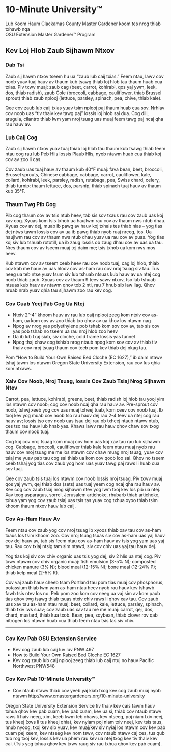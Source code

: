 # 10-Minute University™  
Lub Koom Haum Clackamas County Master Gardener koom tes nrog thiab txhawb nqa  
OSU Extension Master Gardener™ Program  

## Kev Loj Hlob Zaub Sijhawm Ntxov  

### Dab Tsi  
Zaub sij hawm ntxov tseem hu ua “zaub lub caij txias.” Feem ntau, lawv cov noob yuav tuaj hauv av thaum kub tsawg thiab loj hlob tau thaum huab cua txias. Piv txwv muaj: zaub cag (beet, carrot, kohlrabi, qos yaj ywm, leek, dos, thiab radish), zaub Cole (broccoli, cabbage, cauliflower, thiab Brussel sprout) thiab zaub nplooj (lettuce, parsley, spinach, pea, chive, thiab kale).  

Qee cov zaub lub caij txias yuav tsim nplooj paj thaum huab cua sov. Nrhiav cov noob uas “tiv thaiv kev tawg paj” lossis loj hlob sai dua. Cog dill, arugula, cilantro thiab lwm yam nroj tsuag uas muaj feem tawg paj ncaj qha rau hauv av.  

### Lub Caij Cog  
Zaub sij hawm ntxov yuav tuaj thiab loj hlob tau thaum kub tsawg thiab feem ntau cog rau lub Peb Hlis lossis Plaub Hlis, nyob ntawm huab cua thiab koj cov av zoo li cas.  

Cov zaub uas tuaj hauv av thaum kub 40°F muaj: fava bean, beet, broccoli, Brussel sprouts, Chinese cabbage, cabbage, carrot, cauliflower, kale, collard, kohlrabi, leek, parsley, radish, rutabaga, pea, Swiss chard, celery, thiab turnip; thaum lettuce, dos, parsnip, thiab spinach tuaj hauv av thaum kub 35°F.  

### Thaum Twg Pib Cog  
Pib cog thaum cov av tsis ntub heev, tab sis sov txaus rau cov zaub uas koj xav cog. Xyuas kom tsis txhob ua haujlwm rau cov av thaum nws ntub dhau. Xyuas cov av dej, muab ib pawg av hauv koj txhais tes thiab nias – yog tias dej ntws tawm lossis cov av ua ib pawg thiab nyob ruaj nreeg, tos. Ua haujlwm rau cov av thaum nws ntub dhau yuav ua rau cov av puas. Yog tias koj siv lub tshuab rototill, ua ib zaug lossis ob zaug dhau cov av uas ua tau. Nres thaum cov av tseem muaj tej daim me; tsis txhob ua kom nws mos heev.  

Kub ntawm cov av tseem ceeb heev rau cov noob tuaj, cag loj hlob, thiab cov kab me hauv av uas hloov cov as-ham rau cov nroj tsuag siv tau. Tus neeg ua teb ntse yuav tsum siv lub tshuab ntsuas kub hauv av ua ntej cog noob thiab zaub. Xyuas cov av thaum 9 teev sawv ntxov, tso lub tshuab ntsuas kub hauv av ntawm qhov tob 2 nti, rau 7 hnub sib law liag. Qhov nruab nrab yuav qhia tau sijhawm zoo rau kev cog.  

### Cov Cuab Yeej Pab Cog Ua Ntej  
- Ntxiv 2”-4” khoom hauv av rau lub caij nplooj zeeg kom ntxiv cov as-ham, ua kom cov av zoo thiab txo qhov av ua khov los ntawm nag  
- Npog av nrog yas polyethylene pob tshab kom sov cov av, tab sis cov yas pob tshab no tseem ua rau nroj hlob zoo heev  
- Ua ib lub txaj siab, siv cloche, cold frame lossis yas tunnel  
- Npog thaj chaw cog tshiab nrog ntaub npog kom sov cov av thiab tiv thaiv cov nroj tsuag thaum cov teeb pom kev thiab dej nkag tau.  

Pom “How to Build Your Own Raised Bed Cloche (EC 1627),” ib daim ntawv tshaj tawm los ntawm Oregon State University Extension, rau cov lus qhia kom ntxaws.  

### Xaiv Cov Noob, Nroj Tsuag, lossis Cov Zaub Tsiaj Nrog Sijhawm Ntev  
Carrot, pea, lettuce, kohlrabi, greens, beet, thiab radish loj hlob tau yooj yim los ntawm cov noob; cog cov noob ncaj qha rau hauv av. Pre-sprout cov noob, tshwj xeeb yog cov uas muaj txheej tuab, kom ceev cov noob tuaj. Ib txoj kev yog muab cov noob tso rau hauv dej rau 2-4 teev ua ntej cog rau hauv av; lossis tso cov noob uas tsau dej rau ob txheej ntaub ntawv ntub, ces tso rau hauv lub hnab yas. Khaws lawv rau hauv qhov chaw sov txog thaum cov noob tuaj.  

Cog koj cov nroj tsuag kom muaj cov hom uas koj xav tau rau lub sijhawm cog. Cabbage, broccoli, cauliflower thiab kale feem ntau muaj nyob rau hauv cov nroj tsuag me me los ntawm cov chaw muag nroj tsuag; yuav cov tsiaj me yuav pab tau cog sai thiab ua kom cov qoob loo sai. Qhov no tseem ceeb tshaj yog tias cov zaub yog hom uas yuav tawg paj raws li huab cua sov tuaj.  

Qee cov zaub tsis tuaj los ntawm cov noob lossis nroj tsuag. Piv txwv muaj qos yaj ywm, qej thiab dos (sets) uas tuaj yeem cog ncaj qha rau hauv av. Kev cog cov zaub tsiaj nrog sijhawm ntev yog lwm txoj kev los pib ua ntej. Xav txog asparagus, sorrel, Jerusalem artichoke, rhubarb thiab artichoke, txhua yam yog cov zaub tsiaj uas tsis tas yuav cog txhua xyoo thiab tsim khoom thaum ntxov hauv lub caij.  

### Cov As-Ham Hauv Av  
Feem ntau cov zaub yog cov nroj tsuag ib xyoos thiab xav tau cov as-ham txaus los tsim khoom zoo. Cov nroj tsuag tsuas siv cov as-ham uas yaj hauv cov dej hauv av, tab sis feem ntau cov as-ham hauv av tsis yog yam uas yaj tau. Rau cov txiaj ntsig tam sim ntawd, siv cov chiv uas yaj tau hauv dej.  

Yog tias koj siv cov chiv organic uas tsis yog dej, siv 2 hlis ua ntej cog. Piv txwv ntawm cov chiv organic muaj: fish emulsion (3-5% N); composted chicken manure (3% N); blood meal (12-15% N); bone meal (12-24% P); thiab kelp meal (2-5% K).  

Cov vaj zaub hauv cheeb tsam Portland tau pom tias muaj cov phosphorus, potassium thiab lwm yam as-ham ntau heev nyob rau hauv kev tshawb fawb tsis ntev los no. Peb pom zoo kom cov neeg ua vaj sim av kom paub tias qhov twg tsawg thiab tsuas ntxiv chiv raws li qhov xav tau. Cov zaub uas xav tau as-ham ntau muaj: beet, collard, kale, lettuce, parsley, spinach, thiab txiv lws suav; cov zaub uas xav tau me me muaj: carrot, qej, dos, chard, mustard, thiab kua txob. Bean, pea, soybean, thiab clover rov qab nitrogen los ntawm huab cua thiab feem ntau tsis tas siv chiv.  

---

### Cov Kev Pab OSU Extension Service  
- Kev cog zaub lub caij luv luv PNW 497  
- How to Build Your Own Raised Bed Cloche EC 1627  
- Kev cog zaub lub caij nplooj zeeg thiab lub caij ntuj no hauv Pacific Northwest PNW548  

### Cov Kev Pab 10-Minute University™  
- Cov ntaub ntawv thiab cov yeeb yaj kiab txog kev cog zaub muaj nyob ntawm http://www.cmastergardeners.org/10-minute-university  

Oregon State University Extension Service tiv thaiv kev cais tawm hauv txhua qhov kev pab cuam, kev pab cuam, kev ua si, thiab cov ntaub ntawv raws li haiv neeg, xim, keeb kwm teb chaws, kev ntseeg, poj niam txiv neej, tus kheej (xws li tus kheej qhia), kev nyiam poj niam txiv neej, kev tsis taus, hnub nyoog, txoj kev sib yuav, kev muaj/kev siv nyiaj los ntawm cov kev pab cuam pej xeem, kev ntseeg kev nom tswv, cov ntaub ntawv caj ces, tus qub tub rog txoj kev, lossis kev ua phem rau kev ua ntej txog kev tiv thaiv kev cai. (Tsis yog txhua qhov kev txwv raug siv rau txhua qhov kev pab cuam).